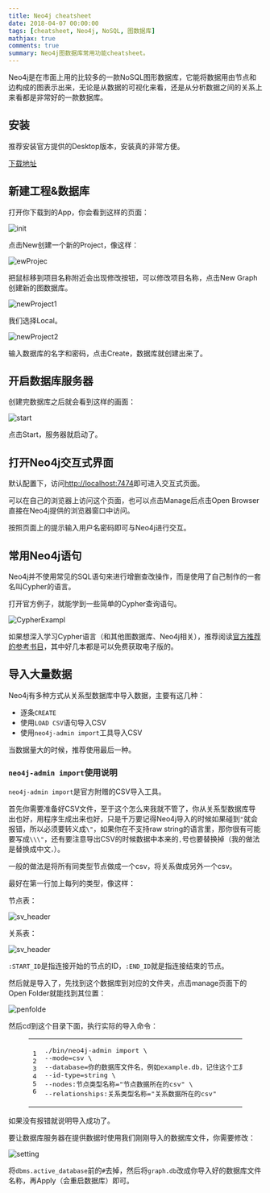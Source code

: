 ```yaml
---
title: Neo4j cheatsheet
date: 2018-04-07 00:00:00
tags: [cheatsheet, Neo4j, NoSQL, 图数据库]
mathjax: true
comments: true
summary: Neo4j图数据库常用功能cheatsheet。
---
```

<p>Neo4j是在市面上用的比较多的一款NoSQL图形数据库，它能将数据用由节点和边构成的图表示出来，无论是从数据的可视化来看，还是从分析数据之间的关系上来看都是非常好的一款数据库。</p>
    <h2 id="安装"><a class="headerlink" href="#安装" title="安装"></a>安装</h2><p>推荐安装官方提供的Desktop版本，安装真的非常方便。</p>
<p><a href="https://neo4j.com/download/" rel="noopener" target="_blank">下载地址</a></p>
<h2 id="新建工程-amp-数据库"><a class="headerlink" href="#新建工程-amp-数据库" title="新建工程&amp;数据库"></a>新建工程&amp;数据库</h2><p>打开你下载到的App，你会看到这样的页面：</p>
<p><img alt="init" src="./Init.png"/></p>
<p>点击New创建一个新的Project，像这样：</p>
<p><img alt="ewProjec" src="./newProject.png"/></p>
<p>把鼠标移到项目名称附近会出现修改按钮，可以修改项目名称，点击New Graph创建新的图数据库。</p>
<p><img alt="newProject1" src="./newProject1.png"/></p>
<p>我们选择Local。</p>
<p><img alt="newProject2" src="./newProject2.png"/></p>
<p>输入数据库的名字和密码，点击Create，数据库就创建出来了。</p>
<h2 id="开启数据库服务器"><a class="headerlink" href="#开启数据库服务器" title="开启数据库服务器"></a>开启数据库服务器</h2><p>创建完数据库之后就会看到这样的画面：</p>
<p><img alt="start" src="./start.png"/></p>
<p>点击Start，服务器就启动了。</p>
<h2 id="打开Neo4j交互式界面"><a class="headerlink" href="#打开Neo4j交互式界面" title="打开Neo4j交互式界面"></a>打开Neo4j交互式界面</h2><p>默认配置下，访问<a href="http://localhost:7474" rel="noopener" target="_blank">http://localhost:7474</a>即可进入交互式页面。</p>
<p>可以在自己的浏览器上访问这个页面，也可以点击Manage后点击Open Browser直接在Neo4j提供的浏览器窗口中访问。</p>
<p>按照页面上的提示输入用户名密码即可与Neo4j进行交互。</p>
<h2 id="常用Neo4j语句"><a class="headerlink" href="#常用Neo4j语句" title="常用Neo4j语句"></a>常用Neo4j语句</h2><p>Neo4j并不使用常见的SQL语句来进行增删查改操作，而是使用了自己制作的一套名叫Cypher的语言。</p>
<p>打开官方例子，就能学到一些简单的Cypher查询语句。</p>
<p><img alt="CypherExampl" src="./CypherExample.png"/></p>
<p>如果想深入学习Cypher语言（和其他图数据库、Neo4j相关），推荐阅读<a href="https://neo4j.com/books/" rel="noopener" target="_blank">官方推荐的参考书目</a>，其中好几本都是可以免费获取电子版的。</p>
<h2 id="导入大量数据"><a class="headerlink" href="#导入大量数据" title="导入大量数据"></a>导入大量数据</h2><p>Neo4j有多种方式从关系型数据库中导入数据，主要有这几种：</p>
<ul>
<li>逐条<code>CREATE</code></li>
<li>使用<code>LOAD CSV</code>语句导入CSV</li>
<li>使用<code>neo4j-admin import</code>工具导入CSV</li>
</ul>
<p>当数据量大的时候，推荐使用最后一种。</p>
<h3 id="neo4j-admin-import使用说明"><a class="headerlink" href="#neo4j-admin-import使用说明" title="neo4j-admin import使用说明"></a><code>neo4j-admin import</code>使用说明</h3><p><code>neo4j-admin import</code>是官方附赠的CSV导入工具。</p>
<p>首先你需要准备好CSV文件，至于这个怎么来我就不管了，你从关系型数据库导出也好，用程序生成出来也好，只是千万要记得Neo4j导入的时候如果碰到<code>"</code>就会报错，所以必须要转义成<code>\"</code>，如果你在不支持raw string的语言里，那你很有可能要写成<code>\\\"</code>，还有要注意导出CSV的时候数据中本来的<code>,</code>号也要替换掉（我的做法是替换成中文<code>，</code>）。</p>
<p>一般的做法是将所有同类型节点做成一个csv，将关系做成另外一个csv。</p>
<p>最好在第一行加上每列的类型，像这样：</p>
<p>节点表：</p>
<p><img alt="sv_header" src="./csv_header1.png"/></p>
<p>关系表：</p>
<p><img alt="sv_header" src="./csv_header2.png"/></p>
<p><code>:START_ID</code>是指连接开始的节点的ID，<code>:END_ID</code>就是指连接结束的节点。</p>
<p>然后就是导入了，先找到这个数据库到对应的文件夹，点击manage页面下的Open Folder就能找到其位置：</p>
<p><img alt="penfolde" src="./openfolder.png"/></p>
<p>然后cd到这个目录下面，执行实际的导入命令：</p>
<figure class="highlight bash"><table><tr><td class="gutter"><pre><span class="line">1</span><br/><span class="line">2</span><br/><span class="line">3</span><br/><span class="line">4</span><br/><span class="line">5</span><br/><span class="line">6</span><br/></pre></td><td class="code"><pre><span class="line">./bin/neo4j-admin import \</span><br/><span class="line">--mode=csv \</span><br/><span class="line">--database=你的数据库文件名，例如example.db，记住这个工具不能导入到已经存在数据库文件中 \</span><br/><span class="line">--id-type=string \</span><br/><span class="line">--nodes:节点类型名称=<span class="string">"节点数据所在的csv"</span> \</span><br/><span class="line">--relationships:关系类型名称=<span class="string">"关系数据所在的csv"</span></span><br/></pre></td></tr></table></figure>
<p>如果没有报错就说明导入成功了。</p>
<p>要让数据库服务器在提供数据时使用我们刚刚导入的数据库文件，你需要修改：</p>
<p><img alt="setting" src="./settings.png"/></p>
<p>将<code>dbms.active_database</code>前的<code>#</code>去掉，然后将<code>graph.db</code>改成你导入好的数据库文件名称，再Apply（会重启数据库）即可。</p>

